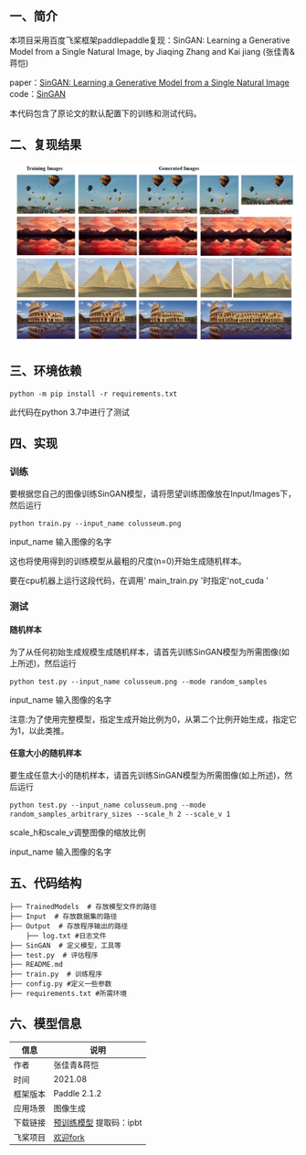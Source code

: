 ## 一、简介
本项目采用百度飞桨框架paddlepaddle复现：SinGAN: Learning a Generative Model from a Single Natural Image, by Jiaqing Zhang and Kai jiang (张佳青&蒋恺)


paper：[SinGAN: Learning a Generative Model from a Single Natural Image](https://paperswithcode.com/paper/singan-learning-a-generative-model-from-a)
code：[SinGAN](https://github.com/tamarott/SinGAN)

本代码包含了原论文的默认配置下的训练和测试代码。

## 二、复现结果

![Generated Results](https://github.com/icey-zhang/paddle_SinGAN/blob/main/Output/result-Paddle.png)

## 三、环境依赖

```
python -m pip install -r requirements.txt
```

此代码在python 3.7中进行了测试

## 四、实现

### 训练

要根据您自己的图像训练SinGAN模型，请将愿望训练图像放在Input/Images下，然后运行  
 
```
python train.py --input_name colusseum.png  
``` 
 
input_name 输入图像的名字

这也将使用得到的训练模型从最粗的尺度(n=0)开始生成随机样本。  

要在cpu机器上运行这段代码，在调用' main_train.py '时指定'not_cuda '


### 测试

#### 随机样本 

为了从任何初始生成规模生成随机样本，请首先训练SinGAN模型为所需图像(如上所述)，然后运行  
 
```
python test.py --input_name colusseum.png --mode random_samples
```
 
input_name 输入图像的名字

注意:为了使用完整模型，指定生成开始比例为0，从第二个比例开始生成，指定它为1，以此类推。 

 
#### 任意大小的随机样本

要生成任意大小的随机样本，请首先训练SinGAN模型为所需图像(如上所述)，然后运行  
 
```
python test.py --input_name colusseum.png --mode random_samples_arbitrary_sizes --scale_h 2 --scale_v 1
```

scale_h和scale_v调整图像的缩放比例

input_name 输入图像的名字


## 五、代码结构


```
├── TrainedModels  # 存放模型文件的路径
├── Input  # 存放数据集的路径
├── Output  # 存放程序输出的路径
    ├── log.txt #日志文件
├── SinGAN  # 定义模型，工具等
├── test.py  # 评估程序
├── README.md
├── train.py  # 训练程序
├── config.py #定义一些参数
├── requirements.txt #所需环境

```

## 六、模型信息

|  信息   |  说明 |
|  ----  |  ----  |
| 作者 | 张佳青&蒋恺 |
| 时间 | 2021.08 |
| 框架版本 | Paddle 2.1.2 |
| 应用场景 | 图像生成 |
| 下载链接 | [预训练模型](https://pan.baidu.com/s/1MGA0GT1jkgAvd0REjN1aRg) 提取码：ipbt |
| 飞桨项目 | [欢迎fork](https://aistudio.baidu.com/aistudio/projectdetail/2285122?shared=1) |
